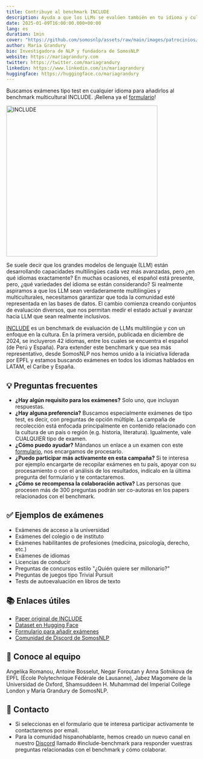 ```yaml
---
title: Contribuye al benchmark INCLUDE
description: Ayuda a que los LLMs se evalúen también en tu idioma y cultura
date: 2025-01-09T16:00:00.000+00:00
lang: es
duration: 1min
cover: "https://github.com/somosnlp/assets/raw/main/images/patrocinios/INCLUDE_post.png"
author: María Grandury
bio: Investigadora de NLP y fundadora de SomosNLP
website: https://mariagrandury.com
twitter: https://twitter.com/mariagrandury
linkedin: https://www.linkedin.com/in/mariagrandury
huggingface: https://huggingface.co/mariagrandury
---
```


Buscamos exámenes tipo test en cualquier idioma para añadirlos al benchmark multicultural INCLUDE. ¡Rellena ya el [formulario](https://forms.gle/7qfV6wJE4mZxfGFb7)!

<div class="flex justify-center">
    <img src="https://github.com/somosnlp/assets/raw/main/images/patrocinios/INCLUDE_post.png" alt="INCLUDE" width="400">
</div>

Se suele decir que los grandes modelos de lenguaje (LLM) están desarrollando capacidades multilingües cada vez más avanzadas, pero ¿en qué idiomas exactamente? En muchas ocasiones, el español está presente, pero, ¿qué variedades del idioma se están considerando? Si realmente aspiramos a que los LLM sean verdaderamente multilingües y multiculturales, necesitamos garantizar que toda la comunidad esté representada en las bases de datos. El cambio comienza creando conjuntos de evaluación diversos, que nos permitan medir el estado actual y avanzar hacia LLM que sean realmente inclusivos.

[INCLUDE](https://arxiv.org/abs/2411.19799) es un benchmark de evaluación de LLMs multilingüe y con un enfoque en la cultura. En la primera versión, publicada en diciembre de 2024, se incluyeron 42 idiomas, entre los cuales se encuentra el español (de Perú y España). Para extender este benchmark y que sea más representativo, desde SomosNLP nos hemos unido a la iniciativa liderada por EPFL y estamos buscando exámenes en todos los idiomas hablados en LATAM, el Caribe y España.

## 💡 Preguntas frecuentes

- **¿Hay algún requisito para los exámenes?** Solo uno, que incluyan respuestas.
- **¿Hay alguna preferencia?** Buscamos especialmente exámenes de tipo test, es decir, con preguntas de opción múltiple. La campaña de recolección está enfocada principalmente en contenido relacionado con la cultura de un país o región (e.g. historia, literatura). Igualmente, vale CUALQUIER tipo de examen.
- **¿Cómo puedo ayudar?** Mándanos un enlace a un examen con este [formulario](https://forms.gle/7qfV6wJE4mZxfGFb7), nos encargamos de procesarlo.
- **¿Puedo participar más activamente en esta campaña?** Si te interesa por ejemplo encargarte de recopilar exámenes en tu país, apoyar con su procesamiento o con el análisis de los resultados, indícalo en la última pregunta del formulario y te contactaremos.
- **¿Cómo se recompensa la colaboración activa?** Las personas que procesen más de 300 preguntas podrán ser co-autoras en los papers relacionados con el benchmark. 

## ✅ Ejemplos de exámenes

- Exámenes de acceso a la universidad
- Exámenes del colegio o de instituto
- Exámenes habilitantes de profesiones (medicina, psicología, derecho, etc.)
- Exámenes de idiomas
- Licencias de conducir
- Preguntas de concursos estilo "¿Quién quiere ser millonario?"
- Preguntas de juegos tipo Trivial Pursuit
- Tests de autoevaluación en libros de texto

## 📚 Enlaces útiles

- [Paper original de INCLUDE](https://arxiv.org/abs/2411.19799)
- [Dataset en Hugging Face](https://huggingface.co/datasets/CohereForAI/include-base-44)
- [Formulario para añadir exámenes](https://forms.gle/7qfV6wJE4mZxfGFb7)
- [Comunidad de Discord de SomosNLP](https://discord.com/invite/my8w7JUxZR)

## 🚀 Conoce al equipo

Angelika Romanou, Antoine Bosselut, Negar Foroutan y Anna Sotnikova de EPFL (École Polytechnique Fédérale de Lausanne), Jabez Magomere de la Universidad de Oxford, Shamsuddeen H. Muhammad del Imperial College London y María Grandury de SomosNLP.

## 👋 Contacto

- Si seleccionas en el formulario que te interesa participar activamente te contactaremos por email.
- Para la comunidad hispanohablante, hemos creado un nuevo canal en nuestro [Discord](https://discord.com/invite/my8w7JUxZR) llamado #include-benchmark para responder vuestras preguntas relacionadas con el benchmark y cómo colaborar.
